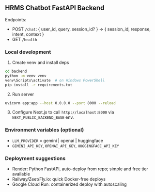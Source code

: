 ## HRMS Chatbot FastAPI Backend

Endpoints:
- POST `/chat`: { user_id, query, session_id? } -> { session_id, response, intent, context }
- GET `/health`

### Local development
1. Create venv and install deps
```bash
cd backend
python -m venv venv
venv\Scripts\activate  # on Windows PowerShell
pip install -r requirements.txt
```
2. Run server
```bash
uvicorn app:app --host 0.0.0.0 --port 8000 --reload
```
3. Configure Next.js to call `http://localhost:8000` via `NEXT_PUBLIC_BACKEND_BASE` env.

### Environment variables (optional)
- `LLM_PROVIDER` = gemini | openai | huggingface
- `GEMINI_API_KEY`, `OPENAI_API_KEY`, `HUGGINGFACE_API_KEY`

### Deployment suggestions
- Render: Python FastAPI, auto-deploy from repo; simple and free tier available
- Railway/Zeet/Fly.io: quick Docker-free deploys
- Google Cloud Run: containerized deploy with autoscaling


